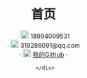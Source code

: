   <center>
<h1>首页</h1>
     <div>
         · <span>
             <img src="https://niit-soft.oss-cn-hangzhou.aliyuncs.com/assets/phone-solid.svg" width="18px">
             18994099531
         </span></br>
         ·
         <span>
             <img src="https://niit-soft.oss-cn-hangzhou.aliyuncs.com/assets/envelope-solid.svg" width="18px">
             319286091@qq.com
         </span></br>
         ·
         <span>
             <img src="https://niit-soft.oss-cn-hangzhou.aliyuncs.com/avatar/me.jpg" width="18px">
             <a href="https://github.com/jiezhengjie">我的Github</a>
         </span>
         ·
        
     </div>
 </center>
